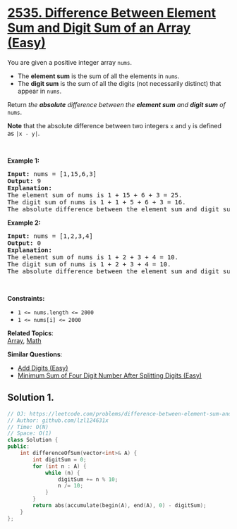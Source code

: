 # [2535. Difference Between Element Sum and Digit Sum of an Array (Easy)](https://leetcode.com/problems/difference-between-element-sum-and-digit-sum-of-an-array)

<p>You are given a positive integer array <code>nums</code>.</p>
<ul>
	<li>The <strong>element sum</strong> is the sum of all the elements in <code>nums</code>.</li>
	<li>The <strong>digit sum</strong> is the sum of all the digits (not necessarily distinct) that appear in <code>nums</code>.</li>
</ul>
<p>Return <em>the <strong>absolute</strong> difference between the <strong>element sum</strong> and <strong>digit sum</strong> of </em><code>nums</code>.</p>
<p><strong>Note</strong> that the absolute difference between two integers <code>x</code> and <code>y</code> is defined as <code>|x - y|</code>.</p>
<p>&nbsp;</p>
<p><strong class="example">Example 1:</strong></p>
<pre><strong>Input:</strong> nums = [1,15,6,3]
<strong>Output:</strong> 9
<strong>Explanation:</strong> 
The element sum of nums is 1 + 15 + 6 + 3 = 25.
The digit sum of nums is 1 + 1 + 5 + 6 + 3 = 16.
The absolute difference between the element sum and digit sum is |25 - 16| = 9.
</pre>
<p><strong class="example">Example 2:</strong></p>
<pre><strong>Input:</strong> nums = [1,2,3,4]
<strong>Output:</strong> 0
<strong>Explanation:</strong>
The element sum of nums is 1 + 2 + 3 + 4 = 10.
The digit sum of nums is 1 + 2 + 3 + 4 = 10.
The absolute difference between the element sum and digit sum is |10 - 10| = 0.
</pre>
<p>&nbsp;</p>
<p><strong>Constraints:</strong></p>
<ul>
	<li><code>1 &lt;= nums.length &lt;= 2000</code></li>
	<li><code>1 &lt;= nums[i] &lt;= 2000</code></li>
</ul>

**Related Topics**:  
[Array](https://leetcode.com/tag/array/), [Math](https://leetcode.com/tag/math/)

**Similar Questions**:
* [Add Digits (Easy)](https://leetcode.com/problems/add-digits/)
* [Minimum Sum of Four Digit Number After Splitting Digits (Easy)](https://leetcode.com/problems/minimum-sum-of-four-digit-number-after-splitting-digits/)

## Solution 1.

```cpp
// OJ: https://leetcode.com/problems/difference-between-element-sum-and-digit-sum-of-an-array
// Author: github.com/lzl124631x
// Time: O(N)
// Space: O(1)
class Solution {
public:
    int differenceOfSum(vector<int>& A) {
        int digitSum = 0;
        for (int n : A) {
            while (n) {
                digitSum += n % 10;
                n /= 10;
            }
        }
        return abs(accumulate(begin(A), end(A), 0) - digitSum);
    }
};
```